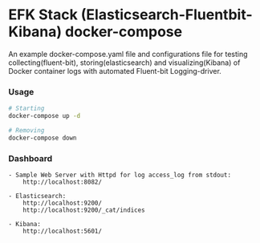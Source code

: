 EFK Stack (Elasticsearch-Fluentbit-Kibana) docker-compose
================================================
An example docker-compose.yaml file and configurations file for testing collecting(fluent-bit), storing(elasticsearch) and visualizing(Kibana) of Docker container logs with automated Fluent-bit Logging-driver.  

### Usage

```bash
# Starting 
docker-compose up -d
```

```bash
# Removing
docker-compose down
```

### Dashboard  
 
```
- Sample Web Server with Httpd for log access_log from stdout:
    http://localhost:8082/  
```

```
- Elasticsearch: 
    http://localhost:9200/  
    http://localhost:9200/_cat/indices
```
 
```
- Kibana:
    http://localhost:5601/  
```


